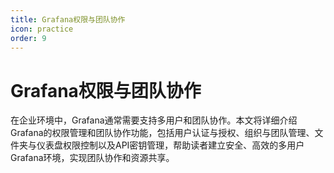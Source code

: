 ```yaml
---
title: Grafana权限与团队协作
icon: practice
order: 9
---
```


# Grafana权限与团队协作

在企业环境中，Grafana通常需要支持多用户和团队协作。本文将详细介绍Grafana的权限管理和团队协作功能，包括用户认证与授权、组织与团队管理、文件夹与仪表盘权限控制以及API密钥管理，帮助读者建立安全、高效的多用户Grafana环境，实现团队协作和资源共享。
